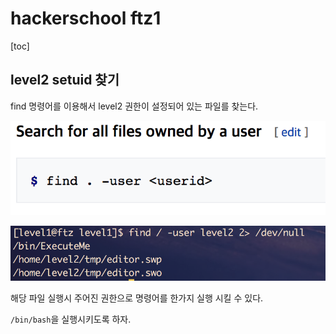 # hackerschool ftz1
[toc]
## level2 setuid 찾기

find 명령어를 이용해서 level2 권한이 설정되어 있는 파일를 찾는다.

![000wiki.png](./000wiki.png)

![001.png](./001.png)

해당 파일 실행시 주어진 권한으로 명령어를 한가지 실행 시킬 수 있다.

`/bin/bash`을 실행시키도록 하자.
